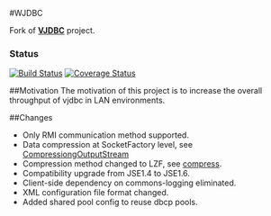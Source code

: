 #WJDBC

Fork of [**VJDBC**](http://vjdbc.sourceforge.net/) project.

### Status
[![Build Status](https://travis-ci.org/rafalopez79/wjdbc.svg?branch=master)](https://travis-ci.org/rafalopez79/wjdbc/)
[![Coverage Status](https://coveralls.io/repos/rafalopez79/wjdbc/badge.svg?branch=master&service=github)](https://coveralls.io/github/rafalopez79/wjdbc?branch=master)

##Motivation
The motivation of this project is to increase the overall throughput of vjdbc in LAN environments.

##Changes
- Only RMI communication method supported.
- Data compression at SocketFactory level, see [CompressiongOutputStream](http://stackoverflow.com/questions/2374374/java-rmi-ssl-compression-impossible)
- Compression method changed to LZF, see [compress](https://github.com/ning/compress).
- Compatibility upgrade from JSE1.4 to JSE1.6.
- Client-side dependency on commons-logging eliminated.
- XML configuration file format changed.
- Added shared pool config to reuse dbcp pools.
